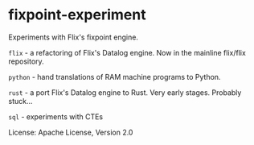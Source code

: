 # fixpoint-experiment

Experiments with Flix's fixpoint engine.

`flix` - a refactoring of Flix's Datalog engine. Now in the mainline flix/flix repository.

`python` - hand translations of RAM machine programs to Python.

`rust` - a port Flix's Datalog engine to Rust. Very early stages. Probably stuck...

`sql` - experiments with CTEs

License: Apache License, Version 2.0

